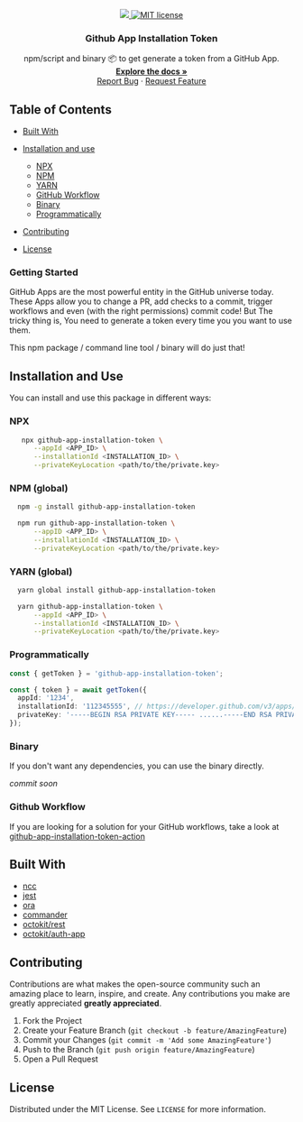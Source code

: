 <p align="center">
    <a href="https://codecov.io/gh/gagoar/github-app-installation-token">
      <img src="https://codecov.io/gh/gagoar/github-app-installation-token/branch/main/graph/badge.svg?token=E9CdygqJc4"/>
    </a>
    <a href="https://github.com/gagoar/github-app-installation-token/blob/main/LICENSE">
      <img src="https://img.shields.io/npm/l/github-app-installation-token.svg?style=flat-square" alt="MIT license" />
    </a>
  <h3 align="center">Github App Installation Token</h3>

  <p align="center">
      npm/script and binary 📦 to get generate a token from a GitHub App. 
    <br />
    <a href="https://github.com/gagoar/github-app-installation-token#table-of-contents"><strong>Explore the docs »</strong></a>
    <br />
    <a href="https://github.com/gagoar/github-app-installation-token/issues">Report Bug</a>
    ·
    <a href="https://github.com/gagoar/github-app-installation-token/issues">Request Feature</a>
  </p>
</p>

## Table of Contents

- [Built With](#built-with)
- [Installation and use](#installation-and-use)

  - [NPX](#npx)
  - [NPM](#npm-global)
  - [YARN](#yarn-global)
  - [GitHub Workflow](#github-Workflow)
  - [Binary](#binary)
  - [Programmatically](#programmatically)

- [Contributing](#contributing)
- [License](#license)

### Getting Started

GitHub Apps are the most powerful entity in the GitHub universe today. These Apps allow you to change a PR, add checks to a commit, trigger workflows and even (with the right permissions) commit code! But The tricky thing is, You need to generate a token every time you you want to use them.

This npm package / command line tool / binary will do just that!

## Installation and Use

You can install and use this package in different ways:

### NPX

```bash
   npx github-app-installation-token \
      --appId <APP_ID> \
      --installationId <INSTALLATION_ID> \
      --privateKeyLocation <path/to/the/private.key>
```

### NPM (global)

```bash
  npm -g install github-app-installation-token

  npm run github-app-installation-token \
      --appID <APP_ID> \
      --installationId <INSTALLATION_ID> \
      --privateKeyLocation <path/to/the/private.key>
```

### YARN (global)

```bash
  yarn global install github-app-installation-token

  yarn github-app-installation-token \
      --appId <APP_ID> \
      --installationId <INSTALLATION_ID> \
      --privateKeyLocation <path/to/the/private.key>
```

### Programmatically

```typescript
const { getToken } = 'github-app-installation-token';

const { token } = await getToken({
  appId: '1234',
  installationId: '112345555', // https://developer.github.com/v3/apps/#list-installations-for-the-authenticated-app
  privateKey: '-----BEGIN RSA PRIVATE KEY----- ......-----END RSA PRIVATE KEY-----', // the private key you took from  the app. https://developer.github.com/apps/building-github-apps/authenticating-with-github-apps/#generating-a-private-key
});
```

### Binary

If you don't want any dependencies, you can use the binary directly.

_commit soon_

### Github Workflow

If you are looking for a solution for your GitHub workflows, take a look at [github-app-installation-token-action](https://github.com/jnwng/github-app-installation-token-action)

## Built With

- [ncc](https://github.com/vercel/ncc/)
- [jest](https://github.com/facebook/jest)
- [ora](https://github.com/sindresorhus/ora)
- [commander](https://github.com/tj/commander.js/)
- [octokit/rest](https://github.com/octokit/rest.js/)
- [octokit/auth-app](https://github.com/octokit/auth-app.js/)

## Contributing

Contributions are what makes the open-source community such an amazing place to learn, inspire, and create. Any contributions you make are greatly appreciated **greatly appreciated**.

1. Fork the Project
2. Create your Feature Branch (`git checkout -b feature/AmazingFeature`)
3. Commit your Changes (`git commit -m 'Add some AmazingFeature'`)
4. Push to the Branch (`git push origin feature/AmazingFeature`)
5. Open a Pull Request

<!-- LICENSE -->

## License

Distributed under the MIT License. See `LICENSE` for more information.
